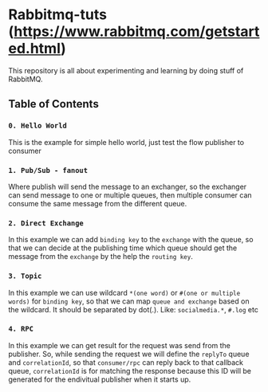 # Rabbitmq-tuts (https://www.rabbitmq.com/getstarted.html)

This repository is all about experimenting and learning by doing stuff of RabbitMQ.

## Table of Contents

### `0. Hello World`

This is the example for simple hello world, just test the flow publisher to consumer

### `1. Pub/Sub - fanout`

Where publish will send the message to an exchanger, so the exchanger can send message to one or multiple queues,
then multiple consumer can consume the same message from the different queue.

### `2. Direct Exchange`

In this example we can add `binding key` to the `exchange` with the queue,
so that we can decide at the publishing time which queue should get the message from the `exchange` by the help the `routing key`.

### `3. Topic`

In this example we can use wildcard `*(one word)` or `#(one or multiple words)` for `binding key`,
so that we can map `queue and exchange` based on the wildcard. It should be separated by dot(.). Like: `socialmedia.*`, `#.log` etc

### `4. RPC`

In this example we can get result for the request was send from the publisher. So, while sending the request we will define the `replyTo` queue and `correlationId`,
so that `consumer/rpc` can reply back to that callback queue, `correlationId` is for matching the response because this ID will be generated for the endivitual publisher when it starts up.
